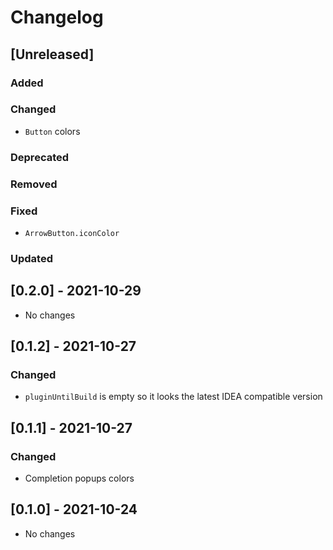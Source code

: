 # Changelog

## [Unreleased]

### Added

### Changed
- `Button` colors

### Deprecated

### Removed

### Fixed
- `ArrowButton.iconColor`

### Updated


## [0.2.0] - 2021-10-29
- No changes

## [0.1.2] - 2021-10-27

### Changed
- `pluginUntilBuild` is empty so it looks the latest IDEA compatible version

## [0.1.1] - 2021-10-27

### Changed
- Completion popups colors

## [0.1.0] - 2021-10-24
- No changes

